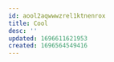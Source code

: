 ```yaml
---
id: aool2aqwwwzrel1ktnenrox
title: Cool
desc: ''
updated: 1696611621953
created: 1696564549416
---
```


